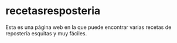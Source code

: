 # recetasresposteria
Esta es una página web en la que puede encontrar varias recetas de repostería esquitas y muy fáciles.
